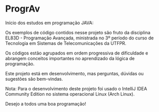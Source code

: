# ProgrAv
Início dos estudos em programação JAVA:

Os exemplos de código contidos nesse projeto são fruto da disciplina EL83D - Programação Avançada, ministrada no 3º 
período do curso de Tecnologia em Sistemas de Telecomunicações da UTFPR.

Os códigos estão agrupados em ordem progressiva de dificuldade e abrangem conceitos importantes no aprendizado da lógica de programação.

Este projeto está em desenvolvimento, mas perguntas, dúvidas ou sugestões são bem-vindas.

Nota: Para o desenvolvimento deste projeto foi usado o IntelliJ IDEA Community Edition no sistema operacional Linux (Arch Linux).

Desejo a todos uma boa programação!
